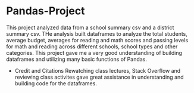# Pandas-Project

This project analyzed data from a school summary csv and a district summary csv. THe analysis built dataframes to analyze the total students, average budget, averages for reading and  math scores and passing levels for math and reading across different schools, school types and other categories. This project gave me a very good understanding of building dataframes and utilizing many basic functions of Pandas. 

- Credit and Citations
Rewatching class lectures, Stack Overflow and reviewing class activites gave great assistance in understanding and building code for the dataframes. 
